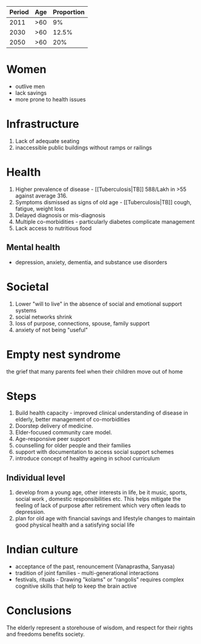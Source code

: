 |Period|Age|Proportion|
|-|-|-|
|2011|>60|9%|
|2030|>60|12.5%|
|2050|>60|20%|
# Women
- outlive men
- lack savings
- more prone to health issues
# Infrastructure
1. Lack of adequate seating
2. inaccessible public buildings without ramps or railings
# Health
1. Higher prevalence of disease - [[Tuberculosis|TB]] 588/Lakh in >55 against average 316.
2. Symptoms dismissed as signs of old age - [[Tuberculosis|TB]] cough, fatigue, weight loss
3. Delayed diagnosis or mis-diagnosis
4. Multiple co-morbidities - particularly diabetes complicate management
5. Lack access to nutritious food
## Mental health
- depression, anxiety, dementia, and substance use disorders
# Societal
1. Lower "will to live" in the absence of social and emotional support systems
2. social networks shrink
3. loss of purpose, connections, spouse, family support
4. anxiety of not being "useful"
# Empty nest syndrome
the grief that many parents feel when their children move out of home
# Steps
1. Build health capacity - improved clinical understanding of disease in elderly, better management of co-morbidities
2. Doorstep delivery of medicine.
3. Elder-focused community care model.
4. Age-­responsive peer support
5. counselling for older people and their families
6. support with documentation to access social support schemes
7. introduce concept of healthy ageing in school curriculum
## Individual level
1. develop from a young age, other interests in life, be it music, sports, social work , domestic responsibilities etc. This helps mitigate the feeling of lack of purpose after retirement which very often leads to depression.
2. plan for old age with financial savings and lifestyle changes to maintain good physical health and a satisfying social life
# Indian culture
- acceptance of the past, renouncement (Vanaprastha, Sanyasa)
- tradition of joint families - multi-generational interactions
- festivals, rituals - Drawing "kolams" or "rangolis" requires complex cognitive skills that help to keep the brain active
# Conclusions
The elderly represent a storehouse of wisdom, and respect for their rights and freedoms benefits society.